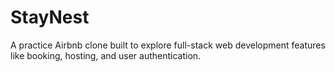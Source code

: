 # StayNest
A practice Airbnb clone built to explore full-stack web development features like booking, hosting, and user authentication.
